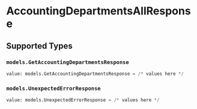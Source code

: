 # AccountingDepartmentsAllResponse


## Supported Types

### `models.GetAccountingDepartmentsResponse`

```python
value: models.GetAccountingDepartmentsResponse = /* values here */
```

### `models.UnexpectedErrorResponse`

```python
value: models.UnexpectedErrorResponse = /* values here */
```

